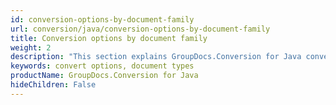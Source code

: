 ```yaml
---
id: conversion-options-by-document-family
url: conversion/java/conversion-options-by-document-family
title: Conversion options by document family
weight: 2
description: "This section explains GroupDocs.Conversion for Java convert options specific to various document types"
keywords: convert options, document types
productName: GroupDocs.Conversion for Java
hideChildren: False
---
```

